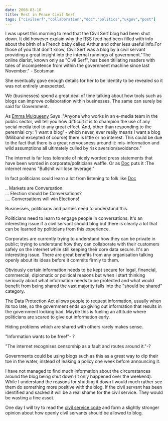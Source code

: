 ```yaml
---
date: 2008-03-10
title: Rest in Peace Civil Serf
tags: ["civilserf","collaboration","doc","politics","ukgov","post"]
---
```

  

I was upset this morning to read that the Civil Serf blog had been shut down. It did however explain why the RSS feed had been filled with info about the birth of a French baby called Arthur and other less useful info.For those of you that don't know, Civil Serf was a blog by a civil servant providing a great insight into the internal runnings of government."The online diarist, known only as "Civil Serf", has been titillating readers with tales of incompetence from within the government machine since last November." - Scotsman

  
She eventually gave enough details for her to be identity to be revealed so it was not entirely unexpected.  
  
We (businesses) spend a great deal of time talking about how tools such as blogs can improve collaboration within businesses. The same can surely be said for Government.  

As [Emma Mulqueeny](http://mulqueeny.wordpress.com/2008/03/04/social-media-and-democracy/) Says :"Anyone who works in an e-media team in the public sector, will tell you how difficult it is to champion the use of any social media tool to any great effect. And, other than responding to the perennial cry: 'I want a blog' - which never, ever really means I want a blog (Miliband excepted of course) there is little or no interest. This could be due to the fact that there is a great nervousness around it: mis-information and wild assumptions all ultimately culled by risk aversion/avoidance."

  
The internet is far less tolerable of nicely worded press statements that have been worded in corporate/politicians waffle. Or as [Doc](http://blogs.law.harvard.edu/doc/) puts it :The internet means "Bullshit will lose leverage."  

In fact politicians could learn a lot from listening to folk like [Doc](http://blogs.law.harvard.edu/doc/)

  

  

.. Markets are Conversation.  
... Election should be Conversations?  
.... Conversations will win Elections!

  

Businesses, politicians and parties need to understand this.

  
Politicians need to learn to engage people in conversations. It's an interesting issue if a civil servant should blog but there is clearly a lot that can be learned by politicians from this experience.  
  
Corporates are currently trying to understand how they can be private in public; trying to understand how they can collaborate with their customers safely on the internet while still keeping their core data secure. It's an interesting issue. There are great benefits from any organisation talking openly about its ideas before it commits firmly to them.  
  
Obviously certain information needs to be kept secure for legal, financial, commercial, diplomatic or political reasons but when I start thinking seriously about what information needs to be protected and what would benefit from being shared the vast majority falls into the "should be shared" category.  

The Data Protection Act allows people to request information, usually when its too late, so the government ends up giving out information that results in the government looking bad. Maybe this is fueling an attitude where politicians are scared to give out information early.

  
Hiding problems which are shared with others rarely makes sense.  
  
"Information wants to be free!"- ?  
  
"The internet recognises censorship as a fault and routes around it."-?  
  
Governments could be using blogs such as this as a great way to dip their toe in the water, instead of leaking a policy one week before announcing it.  
  
I have not managed to find much information about the circumstances around the blog being shut down (it only happened over the weekend). While I understand the reasons for shutting it down I would much rather see them do something more positive with the blog. If the civil servant has been identified and sacked it will be a real shame for the civil service. They would be wasting a fine asset.  
  
One day I will try to read the [civil service code](http://www.civilservice.gov.uk/documents/doc/cscode/cscode.doc) and form a slightly stronger opinion about how openly civil servants should be allowed to blog.

        